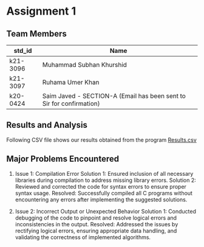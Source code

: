 # Assignment 1

## Team Members

|std_id|Name|
|--------|-|
|k21-3096|Muhammad Subhan Khurshid|
|k21-3097|Ruhama Umer Khan|
|k20-0424|Saim Javed - SECTION-A (Email has been sent to Sir for confirmation)| 

## Results and Analysis

Following CSV file shows our results obtained from the program 
[Results.csv](https://github.com/NUCES-Khi/matrixtimesvector-team-7/files/14624805/Results.csv)

## Major Problems Encountered
1. Issue 1: Compilation Error Solution 1: Ensured inclusion of all necessary libraries during compilation to address missing library errors. Solution 2: Reviewed and corrected the code for syntax errors to ensure proper syntax usage. Resolved: Successfully compiled all C programs without encountering any errors after implementing the suggested solutions.

2. Issue 2: Incorrect Output or Unexpected Behavior Solution 1: Conducted debugging of the code to pinpoint and resolve logical errors and inconsistencies in the output. Resolved: Addressed the issues by rectifying logical errors, ensuring appropriate data handling, and validating the correctness of implemented algorithms.
